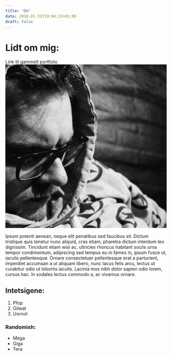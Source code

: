 ```yaml
---
title: "Om"
date: 2018-01-31T19:04:23+01:00
draft: false
---
```


# Lidt om mig:

Link til gammelt portfolio[![Billede af mig](../imgs/me.jpg)](http://mickeyexaudi.dk/)

Ipsum potenti aenean, neque elit penatibus sed faucibus sit. Dictum tristique quis tenetur nunc aliquid, cras etiam, pharetra dictum interdum leo dignissim. Tincidunt etiam wisi ac, ultricies rhoncus habitant sociis urna tempor condimentum, adipiscing sed tempus eu in fames in, ipsum fusce ut, iaculis pellentesque. Ornare consectetuer pellentesque erat a parturient, imperdiet accumsan a ut aliquam libero, nunc lacus felis arcu, lectus ut curabitur odio ut lobortis iaculis. Lacinia mus nibh dolor sapien odio lorem, cursus hac. In sodales lectus commodo a, ac vivamus ornare.

## Intetsigene:

1. Pfop
2. Gilwat
3. Uornot

### Randomish:

* Mega
* Giga
* Tera